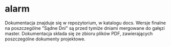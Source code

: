 # alarm

Dokumentacja znajduje się w repozytorium, w katalogu docs.
Wersje finalne na poszczególne "Sądne Dni" są przed tymiże dniami mergowane do gałęzi master.
Dokumentacja składa się ze zbioru plików PDF, zawierających poszczególne dokumenty projektowe.
